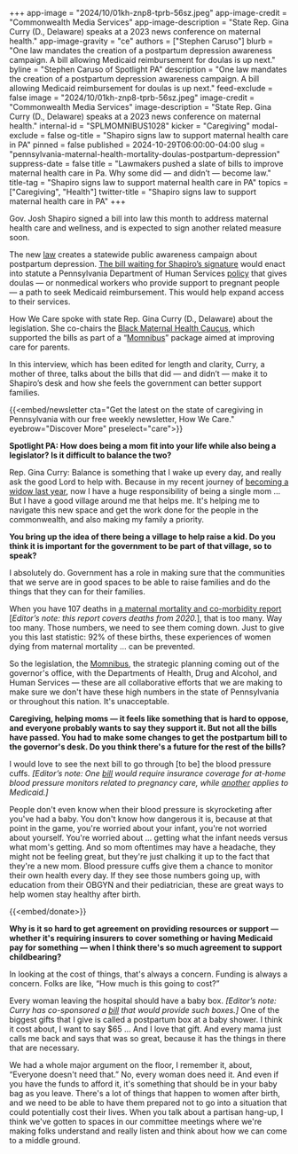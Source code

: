 +++
app-image = "2024/10/01kh-znp8-tprb-56sz.jpeg"
app-image-credit = "Commonwealth Media Services"
app-image-description = "State Rep. Gina Curry (D., Delaware) speaks at a 2023 news conference on maternal health."
app-image-gravity = "ce"
authors = ["Stephen Caruso"]
blurb = "One law mandates the creation of a postpartum depression awareness campaign. A bill allowing Medicaid reimbursement for doulas is up next."
byline = "Stephen Caruso of Spotlight PA"
description = "One law mandates the creation of a postpartum depression awareness campaign. A bill allowing Medicaid reimbursement for doulas is up next."
feed-exclude = false
image = "2024/10/01kh-znp8-tprb-56sz.jpeg"
image-credit = "Commonwealth Media Services"
image-description = "State Rep. Gina Curry (D., Delaware) speaks at a 2023 news conference on maternal health."
internal-id = "SPLMOMNIBUS1028"
kicker = "Caregiving"
modal-exclude = false
og-title = "Shapiro signs law to support maternal health care in PA"
pinned = false
published = 2024-10-29T06:00:00-04:00
slug = "pennsylvania-maternal-health-mortality-doulas-postpartum-depression"
suppress-date = false
title = "Lawmakers pushed a slate of bills to improve maternal health care in Pa. Why some did — and didn’t — become law."
title-tag = "Shapiro signs law to support maternal health care in PA"
topics = ["Caregiving", "Health"]
twitter-title = "Shapiro signs law to support maternal health care in PA"
+++

Gov. Josh Shapiro signed a bill into law this month to address maternal health care and wellness, and is expected to sign another related measure soon.

The new <a href="https://www.legis.state.pa.us/cfdocs/billInfo/billInfo.cfm?sYear=2023&amp;sInd=0&amp;body=H&amp;type=B&amp;bn=2127">law</a> creates a statewide public awareness campaign about postpartum depression. <a href="https://www.legis.state.pa.us/cfdocs/billInfo/billInfo.cfm?sYear=2023&amp;sInd=0&amp;body=H&amp;type=B&amp;bn=1608">The bill waiting for Shapiro’s signature</a> would enact into statute a Pennsylvania Department of Human Services <a href="https://www.pa.gov/en/agencies/dhs/newsroom/shapiro-administration-announces-expansion-of-access-to-doulas-t.html">policy</a> that gives doulas — or nonmedical workers who provide support to pregnant people — a path to seek Medicaid reimbursement. This would help expand access to their services.

How We Care spoke with state Rep. Gina Curry (D., Delaware) about the legislation. She co-chairs the <a href="https://www.pahouse.com/BMH/">Black Maternal Health Caucus</a>, which supported the bills as part of a “<a href="https://www.spotlightpa.org/news/2024/06/pennsylvania-maternal-health-care-legislature-2024-budget/">Momnibus</a>” package aimed at improving care for parents.

In this interview, which has been edited for length and clarity, Curry, a mother of three, talks about the bills that did — and didn’t — make it to Shapiro’s desk and how she feels the government can better support families.

{{<embed/newsletter cta="Get the latest on the state of caregiving in Pennsylvania with our free weekly newsletter, How We Care." eyebrow="Discover More" preselect="care">}}

<strong>Spotlight PA: How does being a mom fit into your life while also being a legislator? Is it difficult to balance the two?</strong>

Rep. Gina Curry: Balance is something that I wake up every day, and really ask the good Lord to help with. Because in my recent journey of <a href="https://www.inquirer.com/obituaries/ralphal-rap-curry-penn-wood-st-josephs-basketball-upper-darby-20230727.html">becoming a widow last year</a>, now I have a huge responsibility of being a single mom … But I have a good village around me that helps me. It&#39;s helping me to navigate this new space and get the work done for the people in the commonwealth, and also making my family a priority.

<strong>You bring up the idea of there being a village to help raise a kid. Do you think it is important for the government to be part of that village, so to speak?</strong>

I absolutely do. Government has a role in making sure that the communities that we serve are in good spaces to be able to raise families and do the things that they can for their families.

When you have 107 deaths in <a href="https://www.pa.gov/content/dam/copapwp-pagov/en/health/documents/topics/documents/programs/2024%20MMR%20Annual%20Report.pdf">a maternal mortality and co-morbidity report</a> \[<em>Editor’s note: this report covers deaths from 2020.</em>\], that is too many. Way too many. Those numbers, we need to see them coming down. Just to give you this last statistic: 92% of these births, these experiences of women dying from maternal mortality … can be prevented.

So the legislation, the <a href="https://www.pahouse.com/BMH/Legislation">Momnibus</a>, the strategic planning coming out of the governor&#39;s office, with the Departments of Health, Drug and Alcohol, and Human Services — these are all collaborative efforts that we are making to make sure we don&#39;t have these high numbers in the state of Pennsylvania or throughout this nation. It&#39;s unacceptable.

<strong>Caregiving, helping moms — it feels like something that is hard to oppose, and everyone probably wants to say they support it. But not all the bills have passed. You had to make some changes to get the postpartum bill to the governor&#39;s desk. Do you think there&#39;s a future for the rest of the bills?</strong>

I would love to see the next bill to go through \[to be\] the blood pressure cuffs.<em> \[Editor’s note: One </em><a href="https://www.legis.state.pa.us//cfdocs/Legis/CSM/showMemoPublic.cfm?chamber=H&amp;SPick=20230&amp;cosponId=42096"><em>bill</em></a><em> would require insurance coverage for at-home blood pressure monitors related to pregnancy care, while </em><a href="https://www.legis.state.pa.us/cfdocs/billInfo/billInfo.cfm?sYear=2023&amp;sInd=0&amp;body=H&amp;type=B&amp;bn=2097"><em>another</em></a><em> applies to Medicaid.\]</em>

People don&#39;t even know when their blood pressure is skyrocketing after you&#39;ve had a baby. You don&#39;t know how dangerous it is, because at that point in the game, you&#39;re worried about your infant, you&#39;re not worried about yourself. You&#39;re worried about … getting what the infant needs versus what mom&#39;s getting. And so mom oftentimes may have a headache, they might not be feeling great, but they&#39;re just chalking it up to the fact that they&#39;re a new mom. Blood pressure cuffs give them a chance to monitor their own health every day. If they see those numbers going up, with education from their OBGYN and their pediatrician, these are great ways to help women stay healthy after birth.

{{<embed/donate>}}

<strong>Why is it so hard to get agreement on providing resources or support — whether it&#39;s requiring insurers to cover something or having Medicaid pay for something — when I think there&#39;s so much agreement to support childbearing?</strong>

In looking at the cost of things, that&#39;s always a concern. Funding is always a concern. Folks are like, “How much is this going to cost?”

Every woman leaving the hospital should have a baby box.<em> \[Editor’s note: Curry has co-sponsored a </em><a href="https://www.legis.state.pa.us/cfdocs/billInfo/billInfo.cfm?sYear=2023&amp;sInd=0&amp;body=H&amp;type=B&amp;bn=2137"><em>bill</em></a><em> that would provide such boxes.\]</em> One of the biggest gifts that I give is called a postpartum box at a baby shower. I think it cost about, I want to say $65 ... And I love that gift. And every mama just calls me back and says that was so great, because it has the things in there that are necessary.

We had a whole major argument on the floor, I remember it, about, “Everyone doesn&#39;t need that.” No, every woman does need it. And even if you have the funds to afford it, it&#39;s something that should be in your baby bag as you leave. There&#39;s a lot of things that happen to women after birth, and we need to be able to have them prepared not to go into a situation that could potentially cost their lives. When you talk about a partisan hang-up, I think we&#39;ve gotten to spaces in our committee meetings where we&#39;re making folks understand and really listen and think about how we can come to a middle ground. <strong><em></em></strong>

